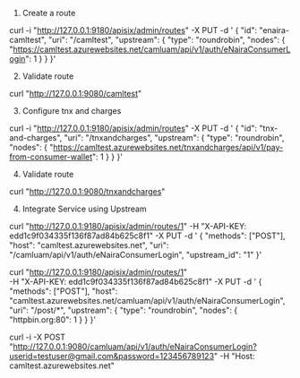 1. Create a route

curl -i "http://127.0.0.1:9180/apisix/admin/routes" -X PUT -d '
{
  "id": "enaira-camltest",
  "uri": "/camltest",
  "upstream": {
    "type": "roundrobin",
    "nodes": {
      "https://camltest.azurewebsites.net/camluam/api/v1/auth/eNairaConsumerLogin": 1
    }
  }
}'

2. Validate route

curl "http://127.0.0.1:9080/camltest"



3. Configure tnx and charges

curl -i "http://127.0.0.1:9180/apisix/admin/routes" -X PUT -d '
{
  "id": "tnx-and-charges",
  "uri": "/tnxandcharges",
  "upstream": {
    "type": "roundrobin",
    "nodes": {
      "https://camltest.azurewebsites.net/tnxandcharges/api/v1/pay-from-consumer-wallet": 1
    }
  }
}'

4. Validate route

curl "http://127.0.0.1:9080/tnxandcharges"


4. Integrate Service using Upstream

curl "http://127.0.0.1:9180/apisix/admin/routes/1" -H "X-API-KEY: edd1c9f034335f136f87ad84b625c8f1" -X PUT -d '
{
  "methods": ["POST"],
  "host": "camltest.azurewebsites.net",
  "uri": "/camluam/api/v1/auth/eNairaConsumerLogin",
  "upstream_id": "1"
}'


curl "http://127.0.0.1:9180/apisix/admin/routes/1" \
-H "X-API-KEY: edd1c9f034335f136f87ad84b625c8f1" -X PUT -d '
{
  "methods": ["POST"],
  "host": "camltest.azurewebsites.net/camluam/api/v1/auth/eNairaConsumerLogin",
  "uri": "/post/*",
  "upstream": {
    "type": "roundrobin",
    "nodes": {
      "httpbin.org:80": 1
    }
  }
}'


curl -i -X POST "http://127.0.0.1:9080/camluam/api/v1/auth/eNairaConsumerLogin?userid=testuser@gmail.com&password=123456789123" -H "Host: camltest.azurewebsites.net"